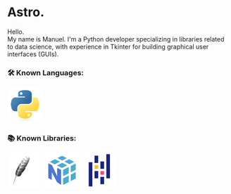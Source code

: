# Astro.

Hello.  
My name is Manuel. I'm a Python developer specializing in libraries related to data science, with experience in Tkinter for building graphical user interfaces (GUIs).

### 🛠️ Known Languages:
<img src="https://raw.githubusercontent.com/devicons/devicon/master/icons/python/python-original.svg" alt="Python" width="80" height="80"/>

### 📚 Known Libraries:
<p>
  <img src="https://github.com/Astro247/Astro247/blob/main/tkinter_image.png?raw=true" width="80" height="80"/>
  <img src="https://github.com/Astro247/Astro247/blob/main/numpy.png?raw=true" width="80" height="80"/>
  <img src="https://github.com/Astro247/Astro247/blob/main/pandas.png?raw=true" width="80" height="80"/>
</p>

